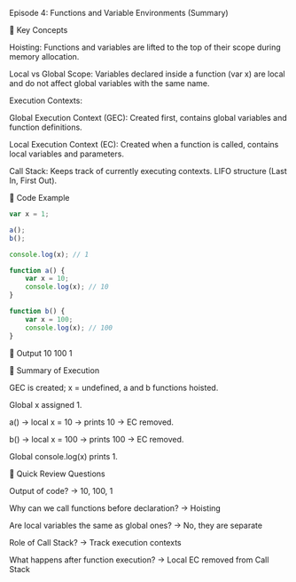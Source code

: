 Episode 4: Functions and Variable Environments (Summary)

📌 Key Concepts

Hoisting: Functions and variables are lifted to the top of their scope during memory allocation.

Local vs Global Scope: Variables declared inside a function (var x) are local and do not affect global variables with the same name.

Execution Contexts:

Global Execution Context (GEC): Created first, contains global variables and function definitions.

Local Execution Context (EC): Created when a function is called, contains local variables and parameters.

Call Stack: Keeps track of currently executing contexts. LIFO structure (Last In, First Out).

📌 Code Example

```js
var x = 1;

a();
b();

console.log(x); // 1

function a() {
    var x = 10;
    console.log(x); // 10
}

function b() {
    var x = 100;
    console.log(x); // 100
}
```

📌 Output
10
100
1

📌 Summary of Execution

GEC is created; x = undefined, a and b functions hoisted.

Global x assigned 1.

a() → local x = 10 → prints 10 → EC removed.

b() → local x = 100 → prints 100 → EC removed.

Global console.log(x) prints 1.

📌 Quick Review Questions

Output of code? → 10, 100, 1

Why can we call functions before declaration? → Hoisting

Are local variables the same as global ones? → No, they are separate

Role of Call Stack? → Track execution contexts

What happens after function execution? → Local EC removed from Call Stack

